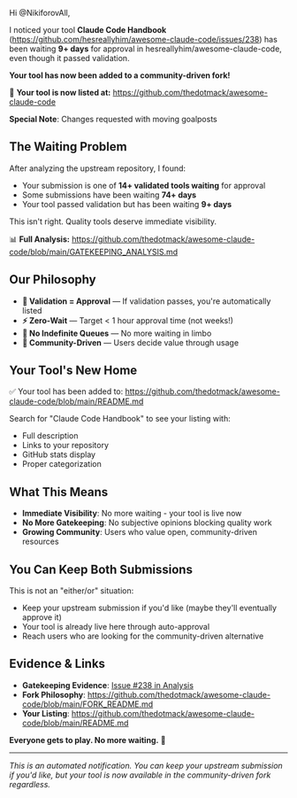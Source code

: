 Hi @NikiforovAll,

I noticed your tool **Claude Code Handbook** (https://github.com/hesreallyhim/awesome-claude-code/issues/238) has been waiting **9+ days** for approval in hesreallyhim/awesome-claude-code, even though it passed validation.

**Your tool has now been added to a community-driven fork!**

🎉 **Your tool is now listed at:** https://github.com/thedotmack/awesome-claude-code

**Special Note**: Changes requested with moving goalposts

## The Waiting Problem

After analyzing the upstream repository, I found:
- Your submission is one of **14+ validated tools waiting** for approval
- Some submissions have been waiting **74+ days**
- Your tool passed validation but has been waiting **9+ days**

This isn't right. Quality tools deserve immediate visibility.

📊 **Full Analysis:** https://github.com/thedotmack/awesome-claude-code/blob/main/GATEKEEPING_ANALYSIS.md

## Our Philosophy

- **🎯 Validation = Approval** — If validation passes, you're automatically listed
- **⚡ Zero-Wait** — Target < 1 hour approval time (not weeks!)
- **🚫 No Indefinite Queues** — No more waiting in limbo
- **🤝 Community-Driven** — Users decide value through usage

## Your Tool's New Home

✅ Your tool has been added to: https://github.com/thedotmack/awesome-claude-code/blob/main/README.md

Search for "Claude Code Handbook" to see your listing with:
- Full description
- Links to your repository
- GitHub stats display
- Proper categorization

## What This Means

- **Immediate Visibility**: No more waiting - your tool is live now
- **No More Gatekeeping**: No subjective opinions blocking quality work
- **Growing Community**: Users who value open, community-driven resources

## You Can Keep Both Submissions

This is not an "either/or" situation:
- Keep your upstream submission if you'd like (maybe they'll eventually approve it)
- Your tool is already live here through auto-approval
- Reach users who are looking for the community-driven alternative

## Evidence & Links

- **Gatekeeping Evidence**: [Issue #238 in Analysis](https://github.com/thedotmack/awesome-claude-code/blob/main/GATEKEEPING_ANALYSIS.md#part-2-validated-submissions-waiting-still-open)
- **Fork Philosophy**: https://github.com/thedotmack/awesome-claude-code/blob/main/FORK_README.md
- **Your Listing**: https://github.com/thedotmack/awesome-claude-code/blob/main/README.md

**Everyone gets to play. No more waiting.** 🚀

---
*This is an automated notification. You can keep your upstream submission if you'd like, but your tool is now available in the community-driven fork regardless.*
